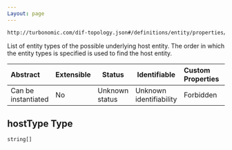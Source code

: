 ```yaml
---
Layout: page
---
```

```txt
http://turbonomic.com/dif-topology.json#/definitions/entity/properties/hostedOn/properties/hostType
```

List of entity types of the possible underlying host entity. The order in which the entity types is specified is used to find the host entity.


| Abstract            | Extensible | Status         | Identifiable            | Custom Properties | Additional Properties | Access Restrictions | Defined In                                                                                   |
| :------------------ | ---------- | -------------- | ----------------------- | :---------------- | --------------------- | ------------------- | -------------------------------------------------------------------------------------------- |
| Can be instantiated | No         | Unknown status | Unknown identifiability | Forbidden         | Allowed               | none                | [dif-total-schema.schema.json\*](../out/dif-total-schema.schema.json "open original schema") |

## hostType Type

`string[]`
